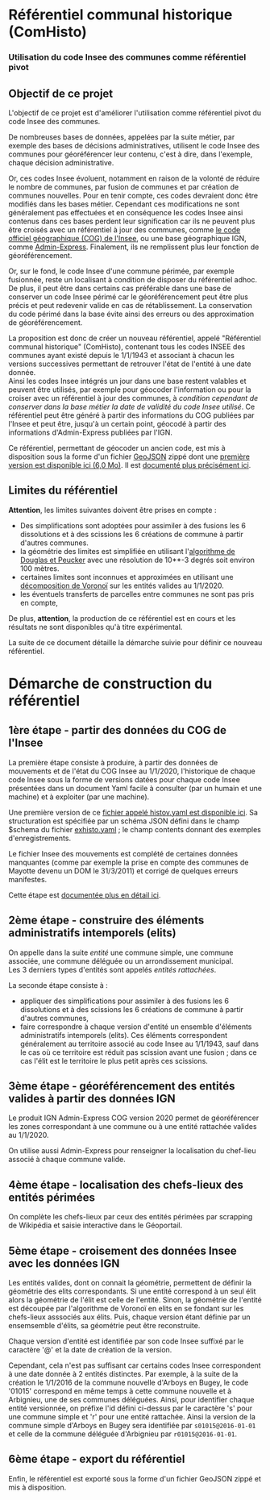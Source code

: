 # Référentiel communal historique (ComHisto)
### Utilisation du code Insee des communes comme référentiel pivot

## Objectif de ce projet
L'objectif de ce projet est d'améliorer l'utilisation comme référentiel pivot du code Insee des communes.

De nombreuses bases de données, appelées par la suite métier, par exemple des bases de décisions administratives,
utilisent le code Insee des communes pour géoréférencer leur contenu, c'est à dire, dans l'exemple, chaque décision administrative.

Or, ces codes Insee évoluent, notamment en raison de la volonté de réduire le nombre de communes,
par fusion de communes et par création de communes nouvelles.
Pour en tenir compte, ces codes devraient donc être modifiés dans les bases métier.
Cependant ces modifications ne sont généralement pas effectuées
et en conséquence les codes Insee ainsi contenus dans ces bases perdent leur signification
car ils ne peuvent plus être croisés
avec un référentiel à jour des communes,
comme [le code officiel géographique (COG) de l'Insee](https://www.insee.fr/fr/information/2560452),
ou une base géographique IGN,
comme [Admin-Express](https://geoservices.ign.fr/documentation/diffusion/telechargement-donnees-libres.html#admin-express).
Finalement, ils ne remplissent plus leur fonction de géoréférencement.

Or, sur le fond, le code Insee d'une commune périmée, par exemple fusionnée,
reste un localisant à condition de disposer du référentiel adhoc.
De plus, il peut être dans certains cas préférable dans une base de conserver un code Insee périmé
car le géoréférencement peut être plus précis et peut redevenir valide en cas de rétablissement.
La conservation du code périmé dans la base évite ainsi des erreurs ou des approximation de géoréférencement.

La proposition est donc de créer un nouveau référentiel, appelé "Référentiel communal historique" (ComHisto),
contenant tous les codes INSEE des communes ayant existé depuis le 1/1/1943
et associant à chacun les versions successives permettant de retrouver l'état de l'entité à une date donnée.  
Ainsi les codes Insee intégrés un jour dans une base restent valables et peuvent être utilisés, par exemple pour géocoder
l'information ou pour la croiser avec un référentiel à jour des communes,
à *condition cependant de conserver dans la base métier la date de validité du code Insee utilisé*.
Ce référentiel peut être généré à partir des informations du COG publiées par l'Insee
et peut être, jusqu'à un certain point, géocodé à partir des informations d'Admin-Express publiées par l'IGN.

Ce référentiel, permettant de géocoder un ancien code, est mis à disposition
sous la forme d'un fichier [GeoJSON](https://fr.wikipedia.org/wiki/GeoJSON) zippé
dont une [première version est disponible ici (6,0 Mo)](export/comhistog3.7z).
Il est [documenté plus précisément ici](export/README.md).

## Limites du référentiel
**Attention**, les limites suivantes doivent être prises en compte :

- Des simplifications sont adoptées pour assimiler à des fusions les 6 dissolutions et à des scissions les 6 créations de commune
  à partir d'autres communes.
- la géométrie des limites est simplifiée
  en utilisant l'[algorithme de Douglas et Peucker](https://fr.wikipedia.org/wiki/Algorithme_de_Douglas-Peucker)
  avec une résolution de 10**-3 degrés soit environ 100 mètres.
- certaines limites sont inconnues et approximées en utilisant
  une [décomposition de Voronoï](https://fr.wikipedia.org/wiki/Diagramme_de_Vorono%C3%AF) sur les entités valides au 1/1/2020.
- les éventuels transferts de parcelles entre communes ne sont pas pris en compte,

De plus, **attention**, la production de ce référentiel est en cours et les résultats ne sont disponibles qu'à titre expérimental.

La suite de ce document détaille la démarche suivie pour définir ce nouveau référentiel.

# Démarche de construction du référentiel
## 1ère étape - partir des données du COG de l'Insee
La première étape consiste à produire, à partir des données de mouvements et de l'état du COG Insee au 1/1/2020,
l'historique de chaque code Insee sous la forme de versions datées pour chaque code Insee
présentées dans un document Yaml facile à consulter (par un humain et une machine) et à exploiter (par une machine).

Une première version de ce [fichier appelé histov.yaml est disponible ici](insee/histov.yaml).
Sa structuration est spécifiée par un schéma JSON défini dans le champ $schema du fichier [exhisto.yaml](insee/exhisto.yaml) ;
le champ contents donnant des exemples d'enregistrements.

Le fichier Insee des mouvements est complété de certaines données manquantes
(comme par exemple la prise en compte des communes de Mayotte devenu un DOM le 31/3/2011)
et corrigé de quelques erreurs manifestes.

Cette étape est [documentée plus en détail ici](insee/README.md).

## 2ème étape - construire des éléments administratifs intemporels (elits)
On appelle dans la suite *entité* une commune simple, une commune associée, une commune déléguée ou un arrondissement municipal.  
Les 3 derniers types d'entités sont appelés *entités rattachées*.

La seconde étape consiste à :

- appliquer des simplifications pour assimiler à des fusions les 6 dissolutions et à des scissions les 6 créations de commune
  à partir d'autres communes,
- faire correspondre à chaque version d'entité un ensemble d'éléments administratifs intemporels (elits).
  Ces éléments correspondent généralement au territoire associé au code Insee au 1/1/1943,
  sauf dans le cas où ce territoire est réduit pas scission avant une fusion ;
  dans ce cas l'élit est le territoire le plus petit après ces scissions.

## 3ème étape - géoréférencement des entités valides à partir des données IGN 
Le produit IGN Admin-Express COG version 2020 permet de géoréférencer les zones correspondant à une commune
ou à une entité rattachée valides au 1/1/2020.

On utilise aussi Admin-Express pour renseigner la localisation du chef-lieu associé à chaque commune valide.

## 4ème étape - localisation des chefs-lieux des entités périmées 
On complète les chefs-lieux par ceux des entités périmées par scrapping de Wikipédia et saisie interactive dans le Géoportail.

## 5ème étape - croisement des données Insee avec les données IGN
Les entités valides, dont on connait la géométrie, permettent de définir la géométrie des elits correspondants.
Si une entité correspond à un seul élit alors la géométrie de l'élit est celle de l'entité.
Sinon, la géométrie de l'entité est découpée par l'algorithme de Voronoï en elits
en se fondant sur les chefs-lieux asssociés aux élits.
Puis, chaque version étant définie par un ensemsemble d'élits, sa géométrie peut être reconstruite.

Chaque version d'entité est identifiée par son code Insee suffixé par le caractère '@' et la date de création de la version.

Cependant, cela n'est pas suffisant car certains codes Insee correspondent à une date donnée à 2 entités distinctes.
Par exemple, à la suite de la création le 1/1/2016 de la commune nouvelle d'Arboys en Bugey,
le code '01015' correspond en même temps à cette commune nouvelle et à Arbignieu, une de ses communes déléguées.
Ainsi, pour identifier chaque entité versionnée, on préfixe l'id défini ci-dessus par le caractère 's' pour une commune simple
et 'r' pour une entité rattachée.
Ainsi la version de la commune simple d'Arboys en Bugey sera identifiée par `s01015@2016-01-01`
et celle de la commune déléguée d'Arbignieu par `r01015@2016-01-01`.

## 6ème étape - export du référentiel
Enfin, le référentiel est exporté sous la forme d'un fichier GeoJSON zippé et mis à disposition.
